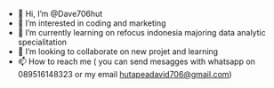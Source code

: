 - 👋 Hi, I’m @Dave706hut
- 👀 I’m interested in coding and marketing
- 🌱 I’m currently learning on refocus indonesia majoring data analytic specialitation
- 💞️ I’m looking to collaborate on new projet and learning
- 📫 How to reach me ( you can send mesagges with whatsapp on 089516148323 or my email hutapeadavid706@gmail.com)

<!---
Dave706hut/Dave706hut is a ✨ special ✨ repository because its `README.md` (this file) appears on your GitHub profile.
You can click the Preview link to take a look at your changes.
--->
